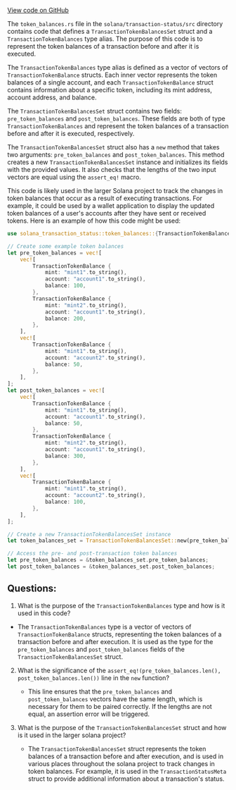 [View code on GitHub](https://github.com/solana-labs/solana/blob/master/transaction-status/src/token_balances.rs)

The `token_balances.rs` file in the `solana/transaction-status/src` directory contains code that defines a `TransactionTokenBalancesSet` struct and a `TransactionTokenBalances` type alias. The purpose of this code is to represent the token balances of a transaction before and after it is executed.

The `TransactionTokenBalances` type alias is defined as a vector of vectors of `TransactionTokenBalance` structs. Each inner vector represents the token balances of a single account, and each `TransactionTokenBalance` struct contains information about a specific token, including its mint address, account address, and balance.

The `TransactionTokenBalancesSet` struct contains two fields: `pre_token_balances` and `post_token_balances`. These fields are both of type `TransactionTokenBalances` and represent the token balances of a transaction before and after it is executed, respectively.

The `TransactionTokenBalancesSet` struct also has a `new` method that takes two arguments: `pre_token_balances` and `post_token_balances`. This method creates a new `TransactionTokenBalancesSet` instance and initializes its fields with the provided values. It also checks that the lengths of the two input vectors are equal using the `assert_eq!` macro.

This code is likely used in the larger Solana project to track the changes in token balances that occur as a result of executing transactions. For example, it could be used by a wallet application to display the updated token balances of a user's accounts after they have sent or received tokens. Here is an example of how this code might be used:

```rust
use solana_transaction_status::token_balances::{TransactionTokenBalances, TransactionTokenBalancesSet};

// Create some example token balances
let pre_token_balances = vec![
    vec![
        TransactionTokenBalance {
            mint: "mint1".to_string(),
            account: "account1".to_string(),
            balance: 100,
        },
        TransactionTokenBalance {
            mint: "mint2".to_string(),
            account: "account1".to_string(),
            balance: 200,
        },
    ],
    vec![
        TransactionTokenBalance {
            mint: "mint1".to_string(),
            account: "account2".to_string(),
            balance: 50,
        },
    ],
];
let post_token_balances = vec![
    vec![
        TransactionTokenBalance {
            mint: "mint1".to_string(),
            account: "account1".to_string(),
            balance: 50,
        },
        TransactionTokenBalance {
            mint: "mint2".to_string(),
            account: "account1".to_string(),
            balance: 300,
        },
    ],
    vec![
        TransactionTokenBalance {
            mint: "mint1".to_string(),
            account: "account2".to_string(),
            balance: 100,
        },
    ],
];

// Create a new TransactionTokenBalancesSet instance
let token_balances_set = TransactionTokenBalancesSet::new(pre_token_balances, post_token_balances);

// Access the pre- and post-transaction token balances
let pre_token_balances = &token_balances_set.pre_token_balances;
let post_token_balances = &token_balances_set.post_token_balances;
```
## Questions: 
 1. What is the purpose of the `TransactionTokenBalances` type and how is it used in this code?
   - The `TransactionTokenBalances` type is a vector of vectors of `TransactionTokenBalance` structs, representing the token balances of a transaction before and after execution. It is used as the type for the `pre_token_balances` and `post_token_balances` fields of the `TransactionTokenBalancesSet` struct.

2. What is the significance of the `assert_eq!(pre_token_balances.len(), post_token_balances.len())` line in the `new` function?
   - This line ensures that the `pre_token_balances` and `post_token_balances` vectors have the same length, which is necessary for them to be paired correctly. If the lengths are not equal, an assertion error will be triggered.

3. What is the purpose of the `TransactionTokenBalancesSet` struct and how is it used in the larger solana project?
   - The `TransactionTokenBalancesSet` struct represents the token balances of a transaction before and after execution, and is used in various places throughout the solana project to track changes in token balances. For example, it is used in the `TransactionStatusMeta` struct to provide additional information about a transaction's status.
